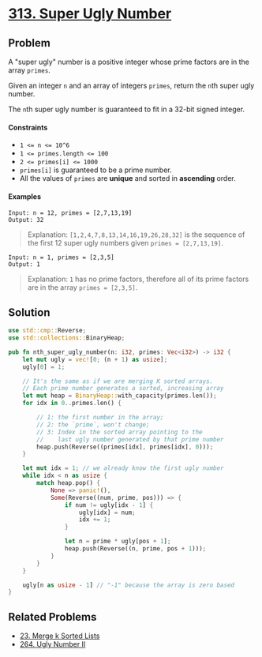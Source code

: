 # [313. Super Ugly Number](https://leetcode.com/problems/super-ugly-number/)

## Problem

A "super ugly" number is a positive integer whose prime factors are in the array
`primes`.

Given an integer `n` and an array of integers `primes`, return the `n`th super
ugly number.

The `n`th super ugly number is guaranteed to fit in a 32-bit signed integer.

#### Constraints

* `1 <= n <= 10^6`
* `1 <= primes.length <= 100`
* `2 <= primes[i] <= 1000`
* `primes[i]` is guaranteed to be a prime number.
* All the values of `primes` are **unique** and sorted in **ascending** order.

#### Examples

```text
Input: n = 12, primes = [2,7,13,19]
Output: 32
```

> Explanation: `[1,2,4,7,8,13,14,16,19,26,28,32]` is the sequence of the first
> 12 super ugly numbers given `primes = [2,7,13,19]`.

```text
Input: n = 1, primes = [2,3,5]
Output: 1
```

> Explanation: `1` has no prime factors, therefore all of its prime factors
> are in the array `primes = [2,3,5]`.

## Solution

```rust
use std::cmp::Reverse;
use std::collections::BinaryHeap;

pub fn nth_super_ugly_number(n: i32, primes: Vec<i32>) -> i32 {
    let mut ugly = vec![0; (n + 1) as usize];
    ugly[0] = 1;

    // It's the same as if we are merging K sorted arrays. 
    // Each prime number generates a sorted, increasing array
    let mut heap = BinaryHeap::with_capacity(primes.len());
    for idx in 0..primes.len() {

        // 1: the first number in the array; 
        // 2: the `prime`, won't change; 
        // 3: Index in the sorted array pointing to the 
        //    last ugly number generated by that prime number
        heap.push(Reverse((primes[idx], primes[idx], 0)));
    }

    let mut idx = 1; // we already know the first ugly number
    while idx < n as usize {
        match heap.pop() {
            None => panic!(),
            Some(Reverse((num, prime, pos))) => {
                if num != ugly[idx - 1] {
                    ugly[idx] = num;
                    idx += 1;
                }

                let n = prime * ugly[pos + 1];
                heap.push(Reverse((n, prime, pos + 1)));
            }
        }
    }

    ugly[n as usize - 1] // "-1" because the array is zero based
}
```

## Related Problems

* [23. Merge k Sorted Lists](/000%20-%20099/23%20-%20Merge%20k%20Sorted%20Lists.md)
* [264. Ugly Number II](/200%2-%20299/264%20-%20Ugly%20Number%20II.md)